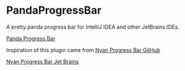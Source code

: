 # PandaProgressBar

A pretty panda progress bar for IntelliJ IDEA and other JetBrains IDEs.

[Panda Progress Bar](https://plugins.jetbrains.com/plugin/16352-panda-progress-bar)

Inspiration of this plugin came from [Nyan Progress Bar GitHub](https://github.com/batya239/NyanProgressBar)

[Nyan Progress Bar Jet Brains](https://plugins.jetbrains.com/plugin/8575-nyan-progress-bar)
